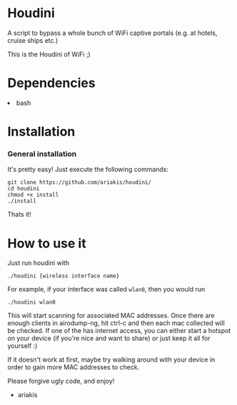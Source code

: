 # Houdini

A script to bypass a whole bunch of WiFi captive portals (e.g. at hotels, cruise ships etc.)

This is the Houdini of WiFi ;)

# Dependencies

<li>bash</li></ul>

# Installation

<h3>General installation</h3> 

It's pretty easy! Just execute the following commands:

<pre><code>git clone https://github.com/ariakis/houdini/
cd houdini
chmod +x install
./install</code></pre>

Thats it!

# How to use it

Just run houdini with

<pre><code>./houdini {wireless interface name}</code></pre>

For example, if your interface was called <code>wlan0</code>, then you would run

<pre><code>./houdini wlan0</code></pre>

This will start scanning for associated MAC addresses. Once there are enough clients in airodump-ng, hit ctrl-c and then each mac collected will be checked. If one of the has internet access, you can either start a hotspot on your device (if you're nice and want to share) or just keep it all for yourself :)

If it doesn't work at first, maybe try walking around with your device in order to gain more MAC addresses to check.

Please forgive ugly code, and enjoy!

- ariakis
